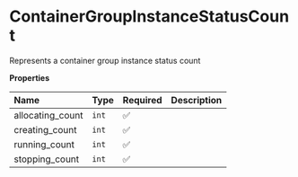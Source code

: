 # ContainerGroupInstanceStatusCount

Represents a container group instance status count

**Properties**

| Name             | Type  | Required | Description |
| :--------------- | :---- | :------- | :---------- |
| allocating_count | `int` | ✅       |             |
| creating_count   | `int` | ✅       |             |
| running_count    | `int` | ✅       |             |
| stopping_count   | `int` | ✅       |             |
